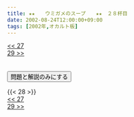 ```yaml
---
title: ★★　　ウミガメのスープ　　★★　２８杯目
date: 2002-08-24T12:00:00+09:00
tags: [2002年,オカルト板]
---
```

<div class="th_left"><a href="../27"><< 27</a></div>
<div class="th_right"><a href="../29">29 >></a></div>
<br><br>
<script src="../../js/cupsoup.js"></script>
<form>
<input type="button" value="問題と解説のみにする" onClick="toggleCupsoup()">
</form>
{{< 28 >}}
<div class="th_left"><a href="../27"><< 27</a></div>
<div class="th_right"><a href="../29">29 >></a></div>